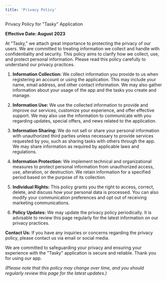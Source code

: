 ```yaml
---
title: 'Privacy Policy'
---
```


Privacy Policy for "Tasky" Application

**Effective Date: August 2023**

At "Tasky," we attach great importance to protecting the privacy of our users. We are committed to treating information we collect and handle with confidentiality and security. This policy aims to clarify how we collect, use, and protect personal information. Please read this policy carefully to understand our privacy practices.

1. **Information Collection:**
We collect information you provide to us when registering an account or using the application. This may include your name, email address, and other contact information. We may also gather information about your usage of the app and the tasks you create and manage.

2. **Information Use:**
We use the collected information to provide and improve our services, customize your experience, and offer effective support. We may also use the information to communicate with you regarding updates, special offers, and news related to the application.

3. **Information Sharing:**
We do not sell or share your personal information with unauthorized third parties unless necessary to provide services requested by you, such as sharing tasks with others through the app. We may share information as required by applicable laws and regulations.

4. **Information Protection:**
We implement technical and organizational measures to protect personal information from unauthorized access, use, alteration, or destruction. We retain information for a specified period based on the purpose of its collection.

5. **Individual Rights:**
This policy grants you the right to access, correct, delete, and discuss how your personal data is processed. You can also modify your communication preferences and opt out of receiving marketing communications.

6. **Policy Updates:**
We may update the privacy policy periodically. It is advisable to review this page regularly for the latest information on our privacy practices.

**Contact Us:**
If you have any inquiries or concerns regarding the privacy policy, please contact us via email or social media.

We are committed to safeguarding your privacy and ensuring your experience with the "Tasky" application is secure and reliable. Thank you for using our app.

*(Please note that this policy may change over time, and you should regularly review this page for the latest updates.)*